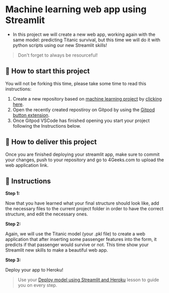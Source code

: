 <!-- hide -->
# Machine learning web app using Streamlit
<!-- endhide -->

- In this project we will create a new web app, working again with the same model: predicting Titanic survival, but this time we will do it with python scripts using our new Streamlit skills! 

>Don't forget to always be resourceful!

## 🌱  How to start this project

You will not be forking this time, please take some time to read this instructions:

1. Create a new repository based on [machine learning project](https://github.com/4GeeksAcademy/machine-learning-python-template/generate) by [clicking here](https://github.com/4GeeksAcademy/machine-learning-python-template).
2. Open the recently created repostiroy on Gitpod by using the [Gitpod button extension](https://www.gitpod.io/docs/browser-extension/).
3. Once Gitpod VSCode has finished opening you start your project following the Instructions below.

## 🚛 How to deliver this project

Once you are finished deploying your streamlit app, make sure to commit your changes, push to your repository and go to 4Geeks.com to upload the web application link.

## 📝 Instructions

**Step 1:**

Now that you have learned what your final structure should look like, add the necessary files to the current project folder in order to have the correct structure, and edit the necessary ones.

**Step 2:**

Again, we will use the Titanic model (your .pkl file) to create a web application that after inserting some passenger features into the form, it predicts if that passenger would survive or not. This time show your Streamlit new skills to make a beautiful web app.

**Step 3:**

Deploy your app to Heroku!

> Use your [Deploy model using Streamlit and Heroku](https://github.com/4GeeksAcademy/machine-learning-content/blob/master/07-1d-ml_deploy/deploy-model-using-streamlit-and-heroku.md) lesson to guide you on every step.
